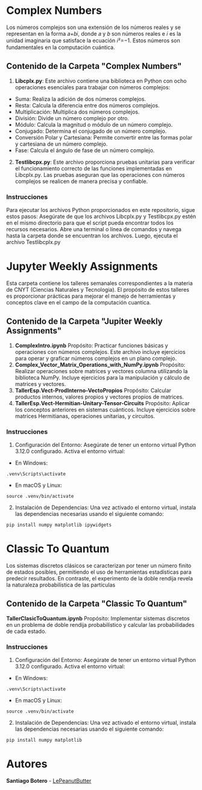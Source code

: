 # Complex Numbers
Los números complejos son una extensión de los números reales y se representan en la forma 𝑎+𝑏𝑖, donde 𝑎 y 𝑏 son números reales e 𝑖 es la unidad imaginaria que satisface la ecuación 𝑖²=−1. Estos números son fundamentales en la computación cuántica.

## Contenido de la Carpeta "Complex Numbers"
1. **Libcplx.py**: 
Este archivo contiene una biblioteca en Python con ocho operaciones esenciales para trabajar con números complejos:
* Suma: Realiza la adición de dos números complejos.
* Resta: Calcula la diferencia entre dos números complejos.
* Multiplicación: Multiplica dos números complejos.
* División: Divide un número complejo por otro.
* Módulo: Calcula la magnitud o módulo de un número complejo.
* Conjugado: Determina el conjugado de un número complejo.
* Conversión Polar y Cartesiana: Permite convertir entre las formas polar y cartesiana de un número complejo.
* Fase: Calcula el ángulo de fase de un número complejo.
2. **Testlibcpx.py**:
Este archivo proporciona pruebas unitarias para verificar el funcionamiento correcto de las funciones implementadas en Libcplx.py. Las pruebas aseguran que las operaciones con números complejos se realicen de manera precisa y confiable.

### Instrucciones
Para ejecutar los archivos Python proporcionados en este repositorio, sigue estos pasos: Asegúrate de que los archivos Libcplx.py y Testlibcpx.py estén en el mismo directorio para que el script pueda encontrar todos los recursos necesarios. Abre una terminal o línea de comandos y navega hasta la carpeta donde se encuentran los archivos. Luego, ejecuta el archivo Testlibcplx.py

# Jupyter Weekly Assignments
Esta carpeta contiene los talleres semanales correspondientes a la materia de CNYT (Ciencias Naturales y Tecnologia). El propósito de estos talleres es proporcionar prácticas para mejorar el manejo de herramientas y conceptos clave en el campo de la computación cuantica.

## Contenido de la Carpeta "Jupiter Weekly Assignments"
1. **ComplexIntro.ipynb**
Propósito: Practicar funciones básicas y operaciones con números complejos. Este archivo incluye ejercicios para operar y graficar números complejos en un plano complejo.
2. **Complex_Vector_Matrix_Operations_with_NumPy.ipynb**
Propósito: Realizar operaciones sobre matrices y vectores columna utilizando la biblioteca NumPy. Incluye ejercicios para la manipulación y cálculo de matrices y vectores.
3. **TallerEsp.Vect-ProdInterno-VectoPropios**
Propósito: Calcular productos internos, valores propios y vectores propios de matrices.
4. **TallerEsp.Vect-Hermitian-Unitary-Tensor-Circuits**
Propósito: Aplicar los conceptos anteriores en sistemas cuánticos. Incluye ejercicios sobre matrices Hermitianas, operaciones unitarias, y circuitos.

### Instrucciones
1. Configuración del Entorno: Asegúrate de tener un entorno virtual Python 3.12.0 configurado.
Activa el entorno virtual:
- En Windows:
```
.venv\Scripts\activate
```
- En macOS y Linux:
```
source .venv/bin/activate
```
2. Instalación de Dependencias: Una vez activado el entorno virtual, instala las dependencias necesarias usando el siguiente comando:
```
pip install numpy matplotlib ipywidgets
```

# Classic To Quantum
Los sistemas discretos clásicos se caracterizan por tener un número finito de estados posibles, permitiendo el uso de herramientas estadísticas para predecir resultados. En contraste, el experimento de la doble rendija revela la naturaleza probabilística de las partículas

## Contenido de la Carpeta "Classic To Quantum"
**TallerClasicToQuantum.ipynb**
Propósito: Implementar sistemas discretos en un problema de doble rendija probabilístico y calcular las probabilidades de cada estado.

### Instrucciones
1. Configuración del Entorno: Asegúrate de tener un entorno virtual Python 3.12.0 configurado.
Activa el entorno virtual:
- En Windows:
```
.venv\Scripts\activate
```
- En macOS y Linux:
```
source .venv/bin/activate
```
2. Instalación de Dependencias: Una vez activado el entorno virtual, instala las dependencias necesarias usando el siguiente comando:
```
pip install numpy matplotlib
```

# Autores
**Santiago Botero** - [LePeanutButter](https://github.com/LePeanutButter)